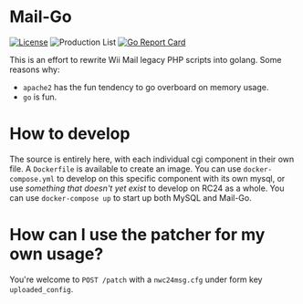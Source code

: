 # Mail-Go
[![License](https://img.shields.io/github/license/riiconnect24/file-maker.svg?style=flat-square)](http://www.gnu.org/licenses/agpl-3.0)
![Production List](https://img.shields.io/discord/206934458954153984.svg?style=flat-square)
[![Go Report Card](https://goreportcard.com/badge/github.com/RiiConnect24/Mail-Go?style=flat-square)](https://goreportcard.com/report/github.com/RiiConnect24/Mail-Go)

This is an effort to rewrite Wii Mail legacy PHP scripts into golang.
Some reasons why:
- `apache2` has the fun tendency to go overboard on memory usage.
- `go` is fun.

# How to develop
The source is entirely here, with each individual cgi component in their own file.
A `Dockerfile` is available to create an image. You can use `docker-compose.yml` to develop on this specific component with its own mysql, or use *something that doesn't yet exist* to develop on RC24 as a whole.
You can use `docker-compose up` to start up both MySQL and Mail-Go.

# How can I use the patcher for my own usage?
You're welcome to `POST /patch` with a `nwc24msg.cfg` under form key `uploaded_config`.
